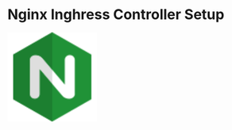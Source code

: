 # Nginx Inghress Controller Setup

<img src="/img/icons8-nginx-accelerates-content-and-application-delivery-improves-security-96.png" width="180" height="180">